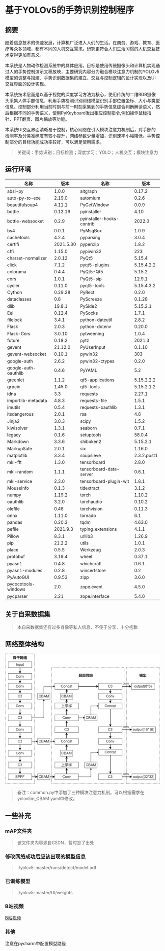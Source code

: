 # 基于YOLOv5的手势识别控制程序

## 摘要

随着信息技术的快速发展，计算机广泛进入人们的生活。在商务、游戏、教育、医疗等众多领域，都有不同的人机交互需求。研究更符合人们生活习惯的人机交互技术变得更加有意义。

本系统是人物动作检测系统中的具体应用。目标是使用传统摄像头和计算机实现通过人的手势控制演示文稿放映，主要研究内容分为融合模块注意力机制的YOLOv5模型的调整与搭建、手势识别数据集的建立、交互与控制逻辑的设计实现以及UI交互界面的设计实现。

本系统技术层面是以基于视觉的深度学习方法为核心，使用传统的二维RGB摄像头采集人体手部信息，利用手势检测识别网络模型识别手部位置坐标、大小与类型信息。控制部分利用当前时刻与前一时刻采集到的手势信息综合判断解读语义，然后根据不同的手势语义，使用PyKeyboard发出相应控制指令,例如操作鼠标指针、PPT翻页、图片缩放等功能。

本系统UI交互界面清晰易于控制，核心网络在引入模块注意力机制后，对手部的检测率及分类准确度有较小提升，网络参数少量增加，识别速率小幅降低。手势控制部分的目标功能成功率较好，可以满足使用需求。

> 关键词：手势识别；目标检测；深度学习；YOLO；人机交互；模块注意力

## 运行环境

| 名称                 | 版本      | 名称                      | 版本        |
| -------------------- | --------- | ------------------------- | ----------- |
| absl-py              | 1.0.0     | altgraph                  | 0.17.2      |
| auto-py-to-exe       | 2.19.0    | automium                  | 0.2.6       |
| beautifulsoup4       | 4.11.1    | PyGetWindow               | 0.0.9       |
| bottle               | 0.12.19   | pyinstaller               | 4.10        |
| bottle-websocket     | 0.2.9     | pyinstaller-hooks-contrib | 2022.0      |
| bs4                  | 0.0.1     | PyMsgBox                  | 1.0.9       |
| cachetools           | 4.2.4     | pyparsing                 | 3.0.4       |
| certifi              | 2021.5.30 | pyperclip                 | 1.8.2       |
| cffi                 | 1.15.0    | pypiwin32                 | 223         |
| charset-normalizer   | 2.0.12    | PyQt5                     | 5.15.4      |
| click                | 7.1.2     | pyqt5-plugins             | 5.15.4.2.2  |
| colorama             | 0.4.4     | PyQt5-Qt5                 | 5.15.2      |
| cors                 | 1.0.1     | PyQt5-sip                 | 12.9.1      |
| cycler               | 0.11.0    | pyqt5-tools               | 5.15.4.3.2  |
| Cython               | 0.29.28   | PyRect                    | 0.2.0       |
| dataclasses          | 0.8       | PyScreeze                 | 0.1.28      |
| dlib                 | 19.8.1    | PySide2                   | 5.15.2.1    |
| Eel                  | 0.12.4    | PySocks                   | 1.7.1       |
| filelock             | 3.4.1     | python-dateutil           | 2.8.2       |
| Flask                | 2.0.3     | python-dotenv             | 0.20.0      |
| Flask-Cors           | 3.0.10    | pytweening                | 1.0.4       |
| future               | 0.18.2    | pytz                      | 2021.3      |
| gevent               | 21.12.0   | PyUserInput               | 0.1.10      |
| gevent-websocket     | 0.10.1    | pywin32                   | 303         |
| google-auth          | 2.6.2     | pywin32-ctypes            | 0.2.0       |
| google-auth-oauthlib | 0.4.6     | PyYAML                    | 5.2         |
| greenlet             | 1.1.2     | qt5-applications          | 5.15.2.2.2  |
| grpcio               | 1.45.0    | qt5-tools                 | 5.15.2.1.2  |
| idna                 | 3.3       | requests                  | 2.27.1      |
| importlib-metadata   | 4.8.3     | requests-file             | 1.5.1       |
| imutils              | 0.5.4     | requests-oauthlib         | 1.3.1       |
| itsdangerous         | 2.0.1     | rsa                       | 4.8         |
| Jinja2               | 3.0.3     | scipy                     | 1.5.2       |
| kiwisolver           | 1.3.1     | seaborn                   | 0.7.1       |
| legacy               | 0.1.6     | setuptools                | 58.0.4      |
| Markdown             | 3.3.6     | shiboken2                 | 5.15.2.1    |
| MarkupSafe           | 2.0.1     | six                       | 1.16.0      |
| matplotlib           | 3.3.4     | soupsieve                 | 2.3.2.post1 |
| mkl-fft              | 1.3.0     | tensorboard               | 2.8.0       |
| mkl-random           | 1.1.1     | tensorboard-data-server   | 0.6.1       |
| mkl-service          | 2.3.0     | tensorboard-plugin-wit    | 1.8.1       |
| MouseInfo            | 0.1.3     | tldextract                | 3.1.2       |
| numpy                | 1.19.2    | torch                     | 1.10.2      |
| oauthlib             | 3.2.0     | torchaudio                | 0.10.2      |
| olefile              | 0.46      | torchvision               | 0.11.3      |
| onnx                 | 1.11.0    | tornado                   | 6.1         |
| pandas               | 0.20.3    | tqdm                      | 4.63.0      |
| pefile               | 2021.9.3  | typing_extensions         | 4.1.1       |
| Pillow               | 8.3.1     | urllib3                   | 1.26.9      |
| pip                  | 21.2.2    | utils                     | 1.0.1       |
| place                | 0.5.5     | Werkzeug                  | 2.0.3       |
| protobuf             | 3.19.4    | wheel                     | 0.37.1      |
| pyasn1               | 0.4.8     | whichcraft                | 0.6.1       |
| pyasn1-modules       | 0.2.8     | wincertstore              | 0.2         |
| PyAutoGUI            | 0.9.53    | zipp                      | 3.6.0       |
| pycocotools-windows  | 2.0       | zope.event                | 4.5.0       |
| pycparser            | 2.21      | zope.interface            | 5.4.0       |

## 关于自采数据集

> 本自采数据集还有过多肖像等私人信息，不便于分享，十分抱歉

## 网络整体结构

![YOLOv5+CBAM](https://raw.githubusercontent.com/FeOAr/Gesture-recognition-and-control/main/ImgforReadme/backbone%E7%BD%91%E7%BB%9C.drawio.png)

> 备注：common.py中添加了三种模块注意力机制，可以根据需求在yolov5m_CBAM.yaml中修改。

## 一些补充

### mAP文件夹

> 该文件夹内容源自CSDN，暂时忘了出处

### 修改网络成功后应该出现的模型信息

> ./yolov5-master/runs/detect/model.pdf

### 已训练模型

> ./yolov5-master/UI/weights

### B站视频

[B站视频](https://www.bilibili.com/video/BV1c44y1u7ex?spm_id_from=333.999.0.0)

### 其他

注意在pycharm中配置模型路径